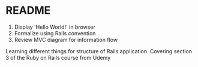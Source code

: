 # README
1. Display 'Hello World!' in browser
2. Formalize using Rails convention
3. Review MVC diagram for information flow

Learning different things for structure of Rails application. Covering section 3 of the Ruby on Rails course from Udemy